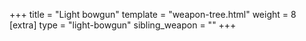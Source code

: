 +++
title = "Light bowgun"
template = "weapon-tree.html"
weight = 8
[extra]
type = "light-bowgun"
sibling_weapon = ""
+++
